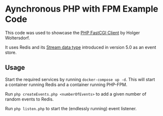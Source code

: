 # Aynchronous PHP with FPM Example Code

This code was used to showcase the [PHP FastCGI Client](https://github.com/hollodotme/fast-cgi-client) by Holger Woltersdorf. 

It uses Redis and its [Stream data type](https://redis.io/topics/streams-intro) introduced in version 5.0 as an event store.

## Usage

Start the required services by running `docker-compose up -d`. This will start a container running Redis and a container running PHP-FPM.

Run `php createEvents.php <numberOfEvents>` to add a given number of random events to Redis. 

Run `php listen.php` to start the (endlessly running) event listener.
